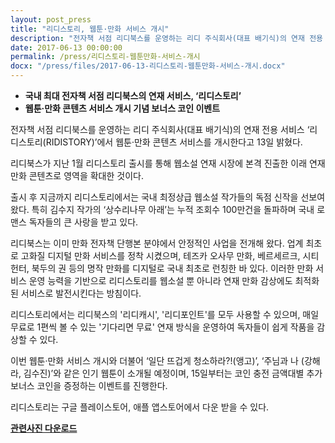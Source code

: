 ```yaml
---
layout: post_press
title: "리디스토리, 웹툰·만화 서비스 개시"
description: "전자책 서점 리디북스를 운영하는 리디 주식회사(대표 배기식)의 연재 전용 서비스 ‘리디스토리(RIDISTORY)’에서 웹툰·만화 콘텐츠 서비스를 개시한다고 13일 밝혔다."
date: 2017-06-13 00:00:00
permalink: /press/리디스토리-웹툰만화-서비스-개시
docx: "/press/files/2017-06-13-리디스토리-웹툰만화-서비스-개시.docx"
---
```


- **국내 최대 전자책 서점 리디북스의 연재 서비스, ‘리디스토리’**
- **웹툰·만화 콘텐츠 서비스 개시 기념 보너스 코인 이벤트**
 
전자책 서점 리디북스를 운영하는 리디 주식회사(대표 배기식)의 연재 전용 서비스 ‘리디스토리(RIDISTORY)’에서 웹툰·만화 콘텐츠 서비스를 개시한다고 13일 밝혔다.

리디북스가 지난 1월 리디스토리 출시를 통해 웹소설 연재 시장에 본격 진출한 이래 연재 만화 콘텐츠로 영역을 확대한 것이다.

출시 후 지금까지 리디스토리에서는 국내 최정상급 웹소설 작가들의 독점 신작을 선보여왔다. 특히 김수지 작가의 ‘상수리나무 아래’는 누적 조회수 100만건을 돌파하며 국내 로맨스 독자들의 큰 사랑을 받고 있다.

리디북스는 이미 만화 전자책 단행본 분야에서 안정적인 사업을 전개해 왔다. 업계 최초로 고화질 디지털 만화 서비스를 정착 시켰으며, 테즈카 오사무 만화, 베르세르크, 시티헌터, 북두의 권 등의 명작 만화를 디지털로 국내 최초로 런칭한 바 있다. 이러한 만화 서비스 운영 능력을 기반으로 리디스토리를 웹소설 뿐 아니라 연재 만화 감상에도 최적화된 서비스로 발전시킨다는 방침이다.

리디스토리에서는 리디북스의 '리디캐시', '리디포인트'를 모두 사용할 수 있으며, 매일 무료로 1편씩 볼 수 있는 '기다리면 무료' 연재 방식을 운영하여 독자들이 쉽게 작품을 감상할 수 있다.

이번 웹툰·만화 서비스 개시와 더불어 ‘일단 뜨겁게 청소하라?!(앵고)’, ‘주님과 나 (강해라, 김수진)’와 같은 인기 웹툰이 소개될 예정이며, 15일부터는 코인 충전 금액대별 추가 보너스 코인을 증정하는 이벤트를 진행한다.

리디스토리는 구글 플레이스토어, 애플 앱스토어에서 다운 받을 수 있다.
 

[**관련사진 다운로드**](/press/img/리디스토리-웹툰-개시.jpg)
